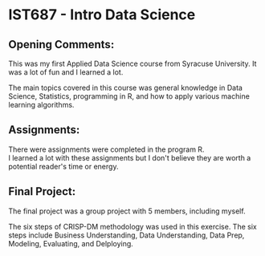 # IST687 - Intro Data Science

## Opening Comments:
This was my first Applied Data Science course from Syracuse University.  It was a lot of fun and I learned a lot.

The main topics covered in this course was general knowledge in Data Science, Statistics, programming in R, and how to apply various machine learning algorithms.

## Assignments:
There were  assignments were completed in the program R.  
I learned a lot with these assignments but I don't believe they are worth a potential reader's time or energy.

## Final Project:
The final project was a group project with 5 members, including myself.

The six steps of CRISP-DM methodology was used in this exercise.  The six steps include Business Understanding, Data Understanding, Data Prep, Modeling, Evaluating, and Delploying.  










































































































